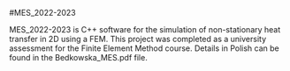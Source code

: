 #MES_2022-2023

MES_2022-2023 is C++ software for the simulation of non-stationary heat transfer in 2D using a FEM. This project was completed as a university assessment for the Finite Element Method course.
Details in Polish can be found in the Bedkowska_MES.pdf file.
